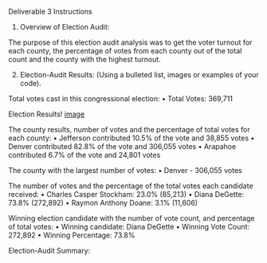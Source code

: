 Deliverable 3 Instructions

1. Overview of Election Audit: 

The purpose of this election audit analysis was to get the voter turnout for each county, the percentage of votes from each county out of the total count and the county with the highest turnout.

2. Election-Audit Results: 
(Using a bulleted list, images or examples of your code).

Total votes cast in this congressional election: 
•	Total Votes: 369,711

Election Results!
[image](https://user-images.githubusercontent.com/79559910/115131507-a2e21a80-9fc6-11eb-90f1-61df686145f8.png)

The county results, number of votes and the percentage of total votes for each county:
•	Jefferson contributed 10.5% of the vote and 38,855 votes
•	Denver contributed 82.8% of the vote and 306,055 votes
•	Arapahoe contributed 6.7% of the vote and 24,801 votes

The county with the largest number of votes: 
•	Denver - 306,055 votes

The number of votes and the percentage of the total votes each candidate received:
•	Charles Casper Stockham: 23.0% (85,213)
•	Diana DeGette: 73.8% (272,892)
•	Raymon Anthony Doane: 3.1% (11,606)

Winning election candidate with the number of vote count, and percentage of total votes: 
•	Winning candidate: Diana DeGette
•	Winning Vote Count: 272,892
•	Winning Percentage: 73.8%

Election-Audit Summary: 
